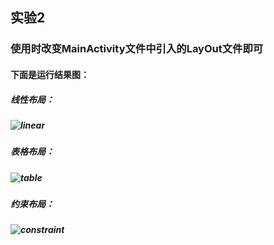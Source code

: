 ## 实验2  
### 使用时改变**MainActivity**文件中引入的**LayOut**文件即可  

#### 下面是运行结果图： 

##### 线性布局：  

##### ![linear](https://img-blog.csdnimg.cn/20200518171151629.png)

##### 表格布局：  

##### ![table](https://img-blog.csdnimg.cn/20200518171151629.png)

##### 约束布局：  

##### ![constraint](https://img-blog.csdnimg.cn/20200520153102585.png)

